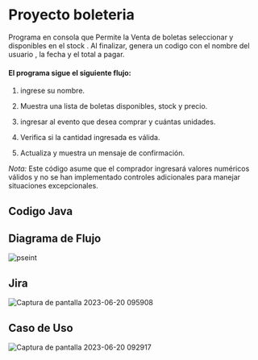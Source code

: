 <h1>Proyecto boleteria</h1>

Programa en consola que  Permite la Venta de boletas seleccionar y  disponibles en el stock . Al finalizar, genera un codigo con el nombre del  usuario , la fecha y el total a pagar.

<h4>El programa sigue el siguiente flujo:</h4>

1. ingrese su nombre.

2. Muestra una lista de boletas  disponibles, stock y precio.

3. ingresar al evento que desea comprar y cuántas unidades.

4. Verifica  si la cantidad ingresada es válida.

5. Actualiza  y muestra un mensaje de confirmación.


*Nota:* Este código asume que el comprador  ingresará valores numéricos válidos y no se han implementado controles adicionales para manejar situaciones excepcionales.
<h2>Codigo Java</h2>


<h2>Diagrama de Flujo</h2>

![pseint](https://github.com/junior3810/boleteria.github.io/assets/68470732/386df1c4-688c-41f4-bdf6-df8cc90858eb)

<h2>Jira</h2>

![Captura de pantalla 2023-06-20 095908](https://github.com/junior3810/boleteria.github.io/assets/68470732/876fcd64-c80a-4155-88f1-2ef2a8d1ed8e)

<h2>Caso de Uso</h2>

![Captura de pantalla 2023-06-20 092917](https://github.com/junior3810/boleteria.github.io/assets/68470732/62437fda-b4a5-4874-a92c-331ef964dfa0)
